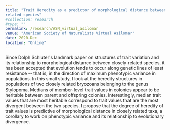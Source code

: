 ```yaml
---
title: "Trait Heredity as a predictor of morphological distance between closely
related species"
#collection: research
#type: ""
permalink: /research/ASN_virtual_asilomar
venue: "American Society of Naturalists Virtual Asilomar"
date: 2020-Dec
location: "Online"
---
```

Since Dolph Schluter's landmark paper on structures of trait variation and its relationship to morphological distance between closely related species, 
it has been accepted that evolution tends to occur along genetic lines of least resistance -- that is, in the direction of maximum phenotypic variance 
in populations. In this small study, I look at the heredity structures in populations of two closely related bryozoans belonging to the genus Stylopoma. 
Medians of member-level trait values in colonies appear to be heritable between parent and offspring colonies. Interestingly, median trait values that
are most heritable correspond to trait values that are the most divergent between the two species. I propose that the degree of heredity of trait 
values is predictive of morphological distance in closely related taxa, a corollary to work on phenotypic variance and its relationship to evolutionary 
divergence.
